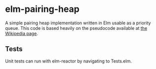 # elm-pairing-heap
A simple pairing heap implementation written in Elm usable as a priority queue. This code is based heavily on the pseudocode
available at [the Wikipedia page](https://en.wikipedia.org/wiki/Pairing_heap).

## Tests
Unit tests can run with elm-reactor by navigating to Tests.elm.
